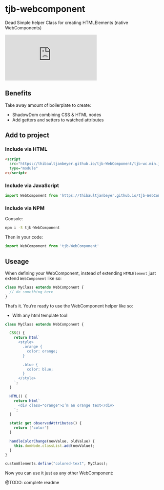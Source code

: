 # tjb-webcomponent

Dead Simple helper Class for creating HTMLElements (native WebComponents)

![gzip size](http://img.badgesize.io/https://thibaultjanbeyer.github.io/tjb-WebComponent/tjb-wc.min.js?compression=gzip)

## Benefits

Take away amount of boilerplate to create:

- ShadowDom combining CSS & HTML nodes
- Add getters and setters to watched attributes

## Add to project

### Include via HTML

```html
<script
  src="https://thibaultjanbeyer.github.io/tjb-WebComponent/tjb-wc.min.js"
  type="module"
></script>
```

### Include via JavaScript

```JavaScript
import WebComponent from 'https://thibaultjanbeyer.github.io/tjb-WebComponent/tjb-wc.min.js'
```

### Include via NPM

Console:

```bash
npm i -S tjb-WebComponent
```

Then in your code:

```JavaScript
import WebComponent from 'tjb-WebComponent'
```

## Useage

When defining your WebComponent, instead of extending `HTMLElement` just extend `WebComponent` like so:

```JavaScript
class MyClass extends WebComponent {
  // do something here
}
```

That’s it. You’re ready to use the WebComponent helper like so:

- With any html template tool

```JavaScript
class MyClass extends WebComponent {

  CSS() {
    return html`
      <style>
        .orange {
          color: orange;
        }

        .blue {
          color: blue;
        }
      </style>
    `;
  }

  HTML() {
    return html`
      <div class="orange">I’m an orange text</div>
    `;
  }

  static get observedAttributes() {
    return ['color']
  }

  handleColorChange(newValue, oldValue) {
    this.domNode.classList.add(newValue);
  }
}

customElements.define("colored-text", MyClass);
```

Now you can use it just as any other WebComponent:

@TODO: complete readme
